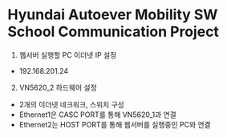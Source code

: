 # Hyundai Autoever Mobility SW School Communication Project
1. 웹서버 실행할 PC 이더넷 IP 설정
  - 192.168.201.24
2. VN5620_2 하드웨어 설정
  - 2개의 이더넷 네크워크, 스위치 구성
  - Ethernet1은 CASC PORT를 통해 VN5620_1과 연결
  - Ethernet2는 HOST PORT를 통해 웹서버를 실행중인 PC와 연결

